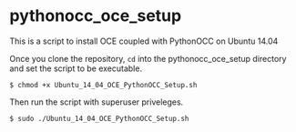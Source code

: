 # pythonocc_oce_setup
This is a script to install OCE coupled with PythonOCC on Ubuntu 14.04

Once you clone the repository, `cd` into the pythonocc_oce_setup directory and set the script to be executable.

```
$ chmod +x Ubuntu_14_04_OCE_PythonOCC_Setup.sh
```
Then run the script with superuser priveleges.
```
$ sudo ./Ubuntu_14_04_OCE_PythonOCC_Setup.sh
```
